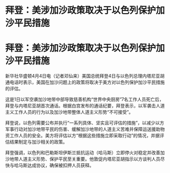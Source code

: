 # 拜登：美涉加沙政策取决于以色列保护加沙平民措施

# 拜登：美涉加沙政策取决于以色列保护加沙平民措施

新华社华盛顿4月4日电（记者邓仙来）美国总统拜登4日与以色列总理内塔尼亚胡通电话时表示，美国在加沙问题上的政策将取决于美方对以色列保护加沙平民措施的评估。

这是1日以军空袭加沙地带中部导致慈善机构“世界中央厨房”7名工作人员死亡后，拜登与内塔尼亚胡首次通话。根据白宫发布的通话纪要，拜登表示，以军袭击人道主义工作人员的行为以及加沙地带整体人道主义形势“不可接受”。

拜登说，以色列需要公布并执行“一系列具体、坚实且可评估的措施”，以减少以方军事行动对加沙地带平民的伤害、缓解加沙地带的人道主义苦难并保障运送援助物资工作人员的安全。美方将评估以方“根据这些措施立即采取行动”的情况，并据评估结果制定与加沙相关的政策。

拜登强调，以色列和巴勒斯坦伊斯兰抵抗运动（哈马斯）立即停火对稳定并改善加沙地带人道主义形势、保护平民至关重要。他敦促内塔尼亚胡指示以方谈判人员尽快与哈马斯达成协议，确保被扣押人员获释。


